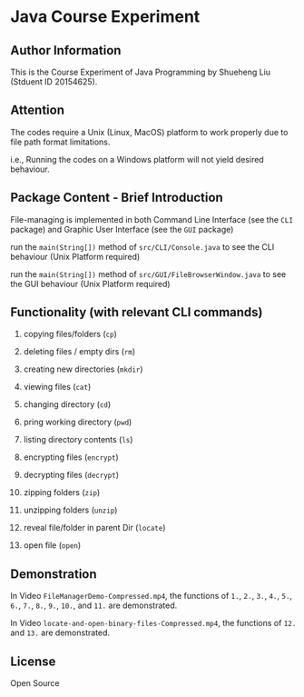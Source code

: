 # Java Course Experiment

## Author Information
This is the Course Experiment of Java Programming by Shueheng Liu (Stduent ID 20154625).

## Attention
The codes require a Unix (Linux, MacOS) platform to work properly due to file path format limitations. 

i.e., Running the codes on a Windows platform will not yield desired behaviour. 

## Package Content - Brief Introduction
File-managing is implemented in both Command Line Interface (see the `CLI` package) and Graphic User Interface (see the `GUI` package)

run the `main(String[])` method of `src/CLI/Console.java` to see the CLI behaviour (Unix Platform required)

run the `main(String[])` method of `src/GUI/FileBrowserWindow.java` to see the GUI behaviour (Unix Platform required)

## Functionality (with relevant CLI commands)
1. copying files/folders (`cp`) 

2. deleting files / empty dirs (`rm`)

3. creating new directories (`mkdir`)

4. viewing files (`cat`)

5. changing directory (`cd`)

6. pring working directory (`pwd`)

7. listing directory contents (`ls`)

8. encrypting files (`encrypt`)

9. decrypting files (`decrypt`)

10. zipping folders (`zip`)

11. unzipping folders (`unzip`)

12. reveal file/folder in parent Dir (`locate`)

13. open file (`open`)

## Demonstration
In Video `FileManagerDemo-Compressed.mp4`, the functions of `1.`, `2.`, `3.`, `4.`, `5.`, `6.`, `7.`, `8.`, `9.`, `10.`, and `11.` are demonstrated.

In Video `locate-and-open-binary-files-Compressed.mp4`, the functions of `12.` and `13.` are demonstrated.


## License
 Open Source
